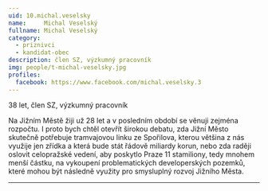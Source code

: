 ```yaml
---
uid: 10.michal.veselsky
name:     Michal Veselský
fullname: Michal Veselský
category:
  - priznivci
  - kandidat-obec
description: člen SZ, výzkumný pracovník
img: people/t-michal-veselsky.jpg
profiles:
  facebook: https://www.facebook.com/michal.veselsky.3
---
```


38 let, člen SZ, výzkumný pracovník

Na Jižním Městě žiji už 28 let a v posledním období se věnuji zejména rozpočtu. I proto bych chtěl otevřít širokou debatu, zda Jižní Město skutečně potřebuje tramvajovou linku ze Spořilova, kterou většina z nás využije jen zřídka a která bude stát řádově miliardy korun, nebo zda raději oslovit celopražské vedení, aby poskytlo Praze 11 stamiliony, tedy mnohem menší částku, na vykoupení problematických developerských pozemků, které mohou být následně využity pro smysluplný rozvoj Jižního Města.

---